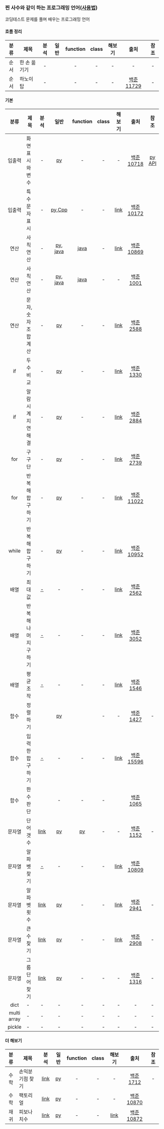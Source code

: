 ### 찐 사수와 같이 하는 프로그래밍 언어([사용법](./refer/README.md))
코딩테스트 문제를 풀며 배우는 프로그래밍 언어

#### 흐름 정리
| 분류 | 제목 | 분석 | 일반 | function| class| 해보기 | 출처 | 참조 |
| :---: | --- | :---: | :---: | :---: | :---: | :---: | :---: |:---: |
|순서|한 손 옮기기|-||-|-|-|-|-|
|순서|하노이 탑|-||-|-|-|[백준 11729](https://www.acmicpc.net/problem/11729)|-|


#### 기본  
| 분류 | 제목 | 분석 | 일반 | function| class| 해보기 | 출처 | 참조 |
| :---: | --- | :---: | :---: | :---: | :---: | :---: | :---: |:---: |
|입출력|화면 표시와 변수|-|[py](./python/baekjoon_10718_flat.py)|-|-|-|[백준 10718](https://www.acmicpc.net/problem/10718)|[py API](https://docs.python.org/3/tutorial/inputoutput.html)|
|입출력|특수문자 표시|-|[py](./python/baekjoon_10172_flat.py),[Cpp](./Cpp/baekjoon_10172_flat.cpp)|-|-|[link](https://www.acmicpc.net/problem/10171)|[백준 10172](https://www.acmicpc.net/problem/10172)||
|연산|사칙연산|-|[py](./python/baekjoon_10869_flat.py), [java](https://www.acmicpc.net/source/51262155)|[java](https://www.acmicpc.net/source/51262242)|-|[link](https://www.acmicpc.net/problem/10430)|[백준 10869](https://www.acmicpc.net/problem/10869)||
|연산|사칙연산|-|[py](https://www.acmicpc.net/source/39391897), [java](https://www.acmicpc.net/source/51262155)|[java](https://www.acmicpc.net/source/51262242)|-|-|[백준 1001](https://www.acmicpc.net/problem/1001)||
|연산|문자, 숫자 조합 계산|-|[py](./python/baekjoon_2588_flat.py)|-|-|[link](https://www.acmicpc.net/problem/18108)|[백준 2588](https://www.acmicpc.net/problem/2588)||
|if|두 수 비교|-|[py](./python/baekjoon_1330_flat.py)|-|-|[link](https://www.acmicpc.net/problem/9498)|[백준 1330](https://www.acmicpc.net/problem/1330)||
|if|알람시계 지연 해결|-|[py](./python/baekjoon_2884_flat.py)|-|-|[link](https://www.acmicpc.net/problem/2525)|[백준 2884](https://www.acmicpc.net/problem/2884)||
|for|구구단|-|[py](./python/baekjoon_2739_flat.py)|-|-|[link](https://www.acmicpc.net/problem/8393)|[백준 2739](https://www.acmicpc.net/problem/2739)||
|for|반복해 합 구하기|-|[py](./python/baekjoon_11022_flat.py)|-|-|[link](https://www.acmicpc.net/problem/10871)|[백준 11022](https://www.acmicpc.net/problem/11022)||
|while|반복해 합 구하기|-|[py](./python/baekjoon_10952_flat.py)|-|-|[link](https://www.acmicpc.net/problem/1110)|[백준 10952](https://www.acmicpc.net/problem/10952)||
|배열|최대값|[-]()|-|-|-|[link](https://www.acmicpc.net/problem/10818)|[백준 2562](https://www.acmicpc.net/problem/2562)||
|배열|반복해 나머지 구하기|[-]()|-|-|-|[link](https://www.acmicpc.net/problem/2577)|[백준 3052](https://www.acmicpc.net/problem/3052)||
|배열|평균 조작|[-]()|-|-|-|[link](https://www.acmicpc.net/problem/4344)|[백준 1546](https://www.acmicpc.net/problem/1546)||
|함수|정렬하기||[py](./python/baekjoon_1427_flat.py)||-|-|[백준 1427](https://www.acmicpc.net/problem/1427)|-|
|함수|입력한 합 구하기|[-]()|-|-|-|[link](https://www.acmicpc.net/problem/4673)|[백준 15596](https://www.acmicpc.net/problem/15596)||
|함수|한수 판단||-|-|-||[백준 1065](https://www.acmicpc.net/problem/1065)||
|문자열|단어 갯수|[link](./analysis/baekjoon_1152_analysis.txt)|[py](./python/baekjoon_1152_flat.py)|[py](./python/baekjoon_1152_function.py)|-|-|[백준 1152](https://www.acmicpc.net/problem/1152)|-|
|문자열|알파벳 찾기|[-]()|-|-|-|[link](https://www.acmicpc.net/problem/2675)|[백준 10809](https://www.acmicpc.net/problem/10809)||
|문자열|알파벳 횟수|[link](./analysis/baekjoon_2941_analysis.txt)|[py](./python/baekjoon_2941_flat.py)|-|-|[link](https://www.acmicpc.net/problem/1157)|[백준 2941](https://www.acmicpc.net/problem/2941)|-|
|문자열|큰수 찾기|[link](./analysis/baekjoon_2908_analysis.txt)|[py](./python/baekjoon_2908_flat.py)|-|-|[link](https://www.acmicpc.net/problem/11720)|[백준 2908](https://www.acmicpc.net/problem/2908)|-|
|문자열|그룹단어 찾기|[link](./analysis/baekjoon_1316_analysis.txt)|[py](./python/baekjoon_1316_flat.py)|-|-|-|[백준 1316](https://www.acmicpc.net/problem/1316)|-|
|dict| - | - | - | - | - | - | - | - |
|multi array| - | - | - | - | - | - | - | - |
|pickle| - | - | - | - | - | - | - | - |

#### 더 해보기  
| 분류 | 제목 | 분석 | 일반 | function| class| 해보기 | 출처 | 참조 |
| :---: | --- | :---: | :---: | :---: | :---: | :---: | :---: |:---: |
|수학|손익분기점 찾기|[link](./analysis/baekjoon_1712_analysis.txt)|[py](./python/baekjoon_1712_flat.py)|-|-|-|[백준 1712](https://www.acmicpc.net/problem/1712)|-|
|수학|팩토리얼|[link](./analysis/baekjoon_10870_analysis.txt)|[py](./python/baekjoon_10870_flat.py)|-|-|-|[백준 10870](https://www.acmicpc.net/problem/10870)||
|재귀|피보나치수|[link](./analysis/baekjoon_10872_analysis.txt)|[py](./python/baekjoon_10872_flat.py)|-|-|[link](https://www.acmicpc.net/problem/2447)|[백준 10872](https://www.acmicpc.net/problem/10872)||
